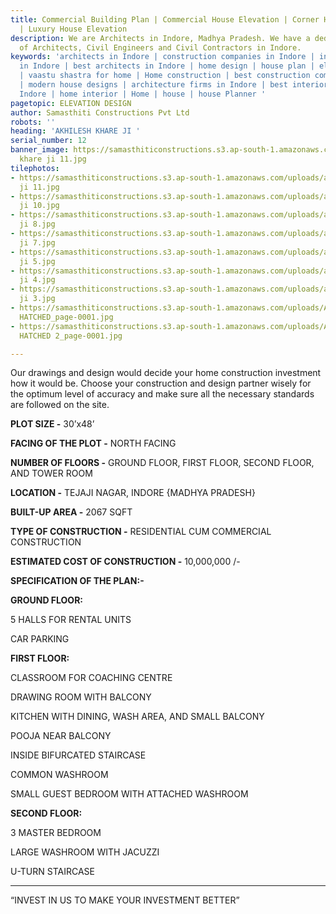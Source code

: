 ```yaml
---
title: Commercial Building Plan | Commercial House Elevation | Corner House Elevation
  | Luxury House Elevation
description: We are Architects in Indore, Madhya Pradesh. We have a dedicated team
  of Architects, Civil Engineers and Civil Contractors in Indore.
keywords: 'architects in Indore | construction companies in Indore | interior designer
  in Indore | best architects in Indore | home design | house plan | elevation design
  | vaastu shastra for home | Home construction | best construction companies in Indore
  | modern house designs | architecture firms in Indore | best interior designer in
  Indore | home interior | Home | house | house Planner '
pagetopic: ELEVATION DESIGN
author: Samasthiti Constructions Pvt Ltd
robots: ''
heading: 'AKHILESH KHARE JI '
serial_number: 12
banner_image: https://samasthiticonstructions.s3.ap-south-1.amazonaws.com/uploads/akhilesh
  khare ji 11.jpg
tilephotos:
- https://samasthiticonstructions.s3.ap-south-1.amazonaws.com/uploads/akhilesh khare
  ji 11.jpg
- https://samasthiticonstructions.s3.ap-south-1.amazonaws.com/uploads/akhilesh khare
  ji 10.jpg
- https://samasthiticonstructions.s3.ap-south-1.amazonaws.com/uploads/akhilesh khare
  ji 8.jpg
- https://samasthiticonstructions.s3.ap-south-1.amazonaws.com/uploads/akhilesh khare
  ji 7.jpg
- https://samasthiticonstructions.s3.ap-south-1.amazonaws.com/uploads/akhilesh khare
  ji 5.jpg
- https://samasthiticonstructions.s3.ap-south-1.amazonaws.com/uploads/akhilesh khare
  ji 4.jpg
- https://samasthiticonstructions.s3.ap-south-1.amazonaws.com/uploads/akhilesh khare
  ji 3.jpg
- https://samasthiticonstructions.s3.ap-south-1.amazonaws.com/uploads/AKHILESH JI
  HATCHED_page-0001.jpg
- https://samasthiticonstructions.s3.ap-south-1.amazonaws.com/uploads/AKHILESH JI
  HATCHED 2_page-0001.jpg

---
```

Our drawings and design would decide your home construction investment how it would be. Choose your construction and design partner wisely for the optimum level of accuracy and make sure all the necessary standards are followed on the site.

**PLOT SIZE -** 30’x48’

**FACING OF THE PLOT -** NORTH FACING

**NUMBER OF FLOORS -** GROUND FLOOR, FIRST FLOOR, SECOND FLOOR, AND TOWER ROOM

**LOCATION -** TEJAJI NAGAR, INDORE {MADHYA PRADESH}

**BUILT-UP AREA -** 2067 SQFT

**TYPE OF CONSTRUCTION -** RESIDENTIAL CUM COMMERCIAL CONSTRUCTION

**ESTIMATED COST OF CONSTRUCTION -** 10,000,000 /-

**SPECIFICATION OF THE PLAN:-**

**GROUND FLOOR:**

5 HALLS FOR RENTAL UNITS

CAR PARKING

**FIRST FLOOR:**

CLASSROOM FOR COACHING CENTRE

DRAWING ROOM WITH BALCONY

KITCHEN WITH DINING, WASH AREA, AND SMALL BALCONY

POOJA NEAR BALCONY

INSIDE BIFURCATED STAIRCASE

COMMON WASHROOM

SMALL GUEST BEDROOM WITH ATTACHED WASHROOM

**SECOND FLOOR:**

3 MASTER BEDROOM

LARGE WASHROOM WITH JACUZZI

U-TURN STAIRCASE

***

“INVEST IN US TO MAKE YOUR INVESTMENT BETTER”